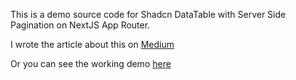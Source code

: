 This is a demo source code for Shadcn DataTable with Server Side Pagination on NextJS App Router.

I wrote the article about this on [Medium](https://medium.com/@destiya.dian/shadcn-datatable-server-side-pagination-on-nextjs-app-router-83a35075c767)

Or you can see the working demo [here](https://next-shadcn-datatable.vercel.app/)
